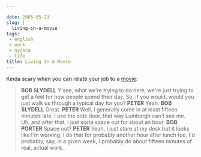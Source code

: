 ```yaml
---

date: 2005-05-23
slug: |
  living-in-a-movie
tags:
 - english
 - work
 - nycsca
 - life
title: Living In A Movie
---
```


Kinda scary when you can relate your job to a
[movie](http://www.imdb.com/title/tt0151804/):

> **BOB SLYDELL** Y'see, what we're trying to do here, we're just trying
> to get a feel for how people spend their day. So, if you would, would
> you just walk us through a typical day for you? **PETER** Yeah. **BOB
> SLYDELL** Great. **PETER** Well, I generally come in at least fifteen
> minutes late. I use the side door, that way Lumbergh can't see me. Uh,
> and after that, I just sorta space out for about an hour. **BOB
> PORTER** Space out? **PETER** Yeah. I just stare at my desk but it
> looks like I'm working. I do that for probably another hour after
> lunch too. I'd probably, say, in a given week, I probably do about
> fifteen minutes of real, actual work.
